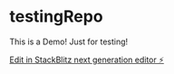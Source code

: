 # testingRepo

This is a Demo! Just for testing!

[Edit in StackBlitz next generation editor ⚡️](https://stackblitz.com/~/github.com/LuffydaGoat04/testingRepo)